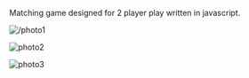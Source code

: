 Matching game designed for 2 player play written in javascript. 

![/photo1](https://user-images.githubusercontent.com/54427603/124047695-bce6a300-d9e2-11eb-9cbe-6ae1218644cd.png)

![photo2](https://user-images.githubusercontent.com/54427603/124047730-d25bcd00-d9e2-11eb-8f61-a883743d12ab.png)

![photo3](https://user-images.githubusercontent.com/54427603/124047785-ea335100-d9e2-11eb-9b41-561d067ab446.png)


